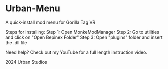 # Urban-Menu
A quick-install mod menu for Gorilla Tag VR


Steps for installing:
Step 1: Open MonkeModManager
Step 2: Go to utilities and click on "Open Bepinex Folder"
Step 3: Open "plugins" folder and insert the .dll file

Need help? Check out my YouTube for a full length instruction video.




2024 Urban Studios
